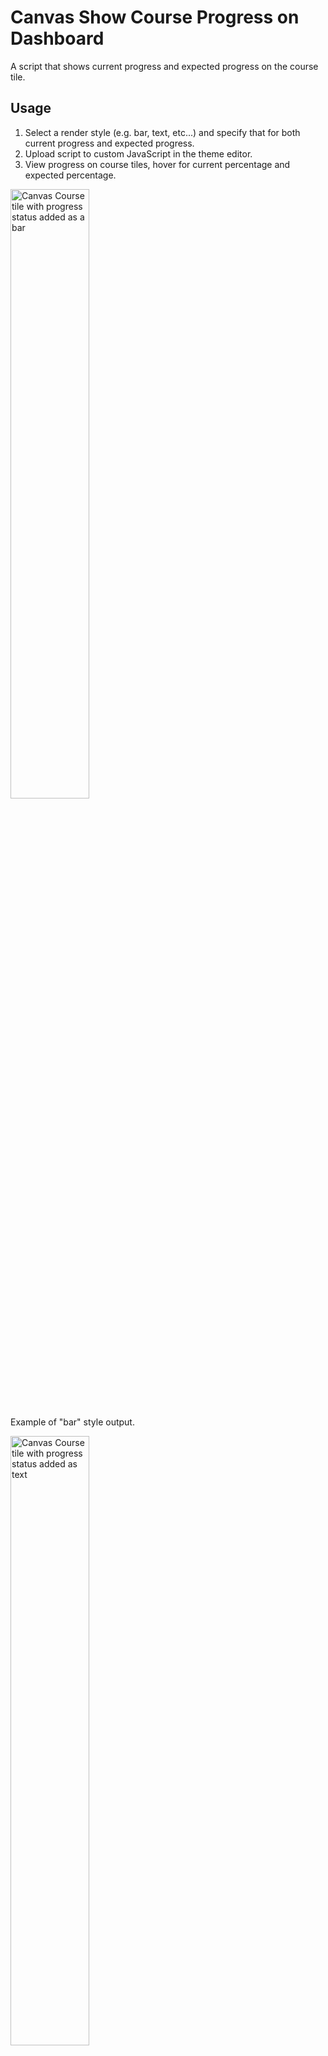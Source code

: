 # Canvas Show Course Progress on Dashboard
A script that shows current progress and expected progress on the course tile.

## Usage
1. Select a render style (e.g. bar, text, etc...) and specify that for both current progress and expected progress.
2. Upload script to custom JavaScript in the theme editor.
3. View progress on course tiles, hover for current percentage and expected percentage.

<img src="http://i.imgur.com/2nTiFRH.png" alt="Canvas Course tile with progress status added as a bar" width="50%">

Example of "bar" style output.

<img src="http://i.imgur.com/yoP22tK.png" alt="Canvas Course tile with progress status added as text" width="50%">

Example of "text" style output.

